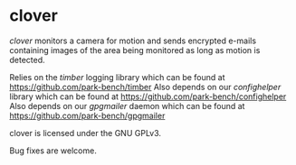 # clover

_clover_ monitors a camera for motion and sends encrypted e-mails containing
images of the area being monitored as long as motion is detected.

Relies on the _timber_ logging library which can be found at 
https://github.com/park-bench/timber
Also depends on our _confighelper_ library which can be found at
https://github.com/park-bench/confighelper
Also depends on our _gpgmailer_ daemon which can be found at
https://github.com/park-bench/gpgmailer

clover is licensed under the GNU GPLv3.

Bug fixes are welcome.
